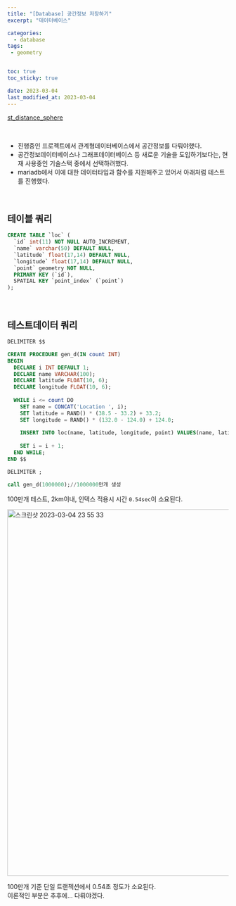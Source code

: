 ```yaml
---
title: "[Database] 공간정보 저장하기"
excerpt: "데이터베이스"

categories:
  - database
tags:
 - geometry


toc: true
toc_sticky: true

date: 2023-03-04
last_modified_at: 2023-03-04
---
```



[st_distance_sphere](https://dev.mysql.com/doc/refman/5.7/en/spatial-convenience-functions.html)

<br>

- 진행중인 프로젝트에서 관계형데이터베이스에서 공간정보를 다뤄야했다.
- 공간정보데이터베이스나 그래프데이터베이스 등 새로운 기술을 도입하기보다는, 현재 사용중인 기술스택 중에서 선택하려했다.
- mariadb에서 이에 대한 데이터타입과 함수를 지원해주고 있어서 아래처럼 테스트를 진행했다.

<br>

## 테이블 쿼리

```sql
CREATE TABLE `loc` (
  `id` int(11) NOT NULL AUTO_INCREMENT,
  `name` varchar(50) DEFAULT NULL,
  `latitude` float(17,14) DEFAULT NULL,
  `longitude` float(17,14) DEFAULT NULL,
  `point` geometry NOT NULL,
  PRIMARY KEY (`id`),
  SPATIAL KEY `point_index` (`point`)
);
```

<br>

## 테스트데이터 쿼리

```sql
DELIMITER $$

CREATE PROCEDURE gen_d(IN count INT)
BEGIN
  DECLARE i INT DEFAULT 1;
  DECLARE name VARCHAR(100);
  DECLARE latitude FLOAT(10, 6);
  DECLARE longitude FLOAT(10, 6);
  
  WHILE i <= count DO
    SET name = CONCAT('Location ', i);
    SET latitude = RAND() * (38.5 - 33.2) + 33.2;
    SET longitude = RAND() * (132.0 - 124.0) + 124.0;
  
    INSERT INTO loc(name, latitude, longitude, point) VALUES(name, latitude, longitude, ST_PointFromText(CONCAT('POINT(', longitude, ' ', latitude, ')')));
  
    SET i = i + 1;
  END WHILE;
END $$

DELIMITER ;

call gen_d(1000000);//1000000만개 생성
```


100만개 테스트, 2km이내, 인덱스 적용시 시간 `0.54sec`이 소요된다.

<img width="833" alt="스크린샷 2023-03-04 23 55 33" src="https://user-images.githubusercontent.com/76278794/222912142-29f7d711-f0eb-4c5e-a5e3-b3ace1bb2092.png">

100만개 기준 단일 트랜젝션에서 0.54초 정도가 소요된다.  
이론적인 부분은 추후에... 다뤄야겠다.

